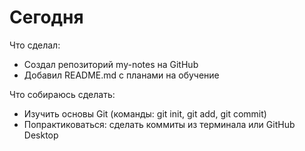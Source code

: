 # Сегодня

Что сделал:
- Создал репозиторий my-notes на GitHub
- Добавил README.md с планами на обучение

Что собираюсь сделать:
- Изучить основы Git (команды: git init, git add, git commit)
- Попрактиковаться: сделать коммиты из терминала или GitHub Desktop
